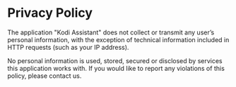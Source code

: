 Privacy Policy
==============
The application "Kodi Assistant" does not collect or transmit any user’s personal information, 
with the exception of technical information included in HTTP requests (such as your IP address).

No personal information is used, stored, secured or disclosed by services this application works with. 
If you would like to report any violations of this policy, please contact us.
